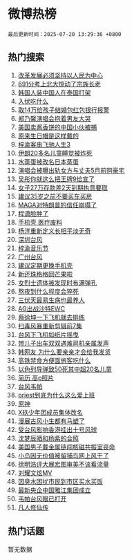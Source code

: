 # 微博热榜

`最后更新时间：2025-07-20 13:29:36 +0800`

## 热门搜索

1. [改革发展必须坚持以人民为中心](https://m.weibo.cn/search?containerid=100103type%3D1%26t%3D10%26q%3D%23%E6%94%B9%E9%9D%A9%E5%8F%91%E5%B1%95%E5%BF%85%E9%A1%BB%E5%9D%9A%E6%8C%81%E4%BB%A5%E4%BA%BA%E6%B0%91%E4%B8%BA%E4%B8%AD%E5%BF%83%23&stream_entry_id=51&isnewpage=1&extparam=seat%3D1%26q%3D%2523%25E6%2594%25B9%25E9%259D%25A9%25E5%258F%2591%25E5%25B1%2595%25E5%25BF%2585%25E9%25A1%25BB%25E5%259D%259A%25E6%258C%2581%25E4%25BB%25A5%25E4%25BA%25BA%25E6%25B0%2591%25E4%25B8%25BA%25E4%25B8%25AD%25E5%25BF%2583%2523%26pos%3D0%26cate%3D10103%26filter_type%3Drealtimehot%26stream_entry_id%3D51%26c_type%3D51%26dgr%3D0%26display_time%3D1752989374%26pre_seqid%3D1752989374744011885577)
1. [691分考上北大惊动了宗族长老](https://m.weibo.cn/search?containerid=100103type%3D1%26t%3D10%26q%3D691%E5%88%86%E8%80%83%E4%B8%8A%E5%8C%97%E5%A4%A7%E6%83%8A%E5%8A%A8%E4%BA%86%E5%AE%97%E6%97%8F%E9%95%BF%E8%80%81&stream_entry_id=31&isnewpage=1&extparam=seat%3D1%26q%3D691%25E5%2588%2586%25E8%2580%2583%25E4%25B8%258A%25E5%258C%2597%25E5%25A4%25A7%25E6%2583%258A%25E5%258A%25A8%25E4%25BA%2586%25E5%25AE%2597%25E6%2597%258F%25E9%2595%25BF%25E8%2580%2581%26dgr%3D0%26filter_type%3Drealtimehot%26c_type%3D31%26flag%3D2%26pos%3D0%26realpos%3D1%26lcate%3D5001%26stream_entry_id%3D31%26band_rank%3D1%26cate%3D5001%26display_time%3D1752989374%26pre_seqid%3D1752989374744011885577)
1. [韩国人装中国人在泰国打架](https://m.weibo.cn/search?containerid=100103type%3D1%26t%3D10%26q%3D%E9%9F%A9%E5%9B%BD%E4%BA%BA%E8%A3%85%E4%B8%AD%E5%9B%BD%E4%BA%BA%E5%9C%A8%E6%B3%B0%E5%9B%BD%E6%89%93%E6%9E%B6&stream_entry_id=31&isnewpage=1&extparam=seat%3D1%26q%3D%25E9%259F%25A9%25E5%259B%25BD%25E4%25BA%25BA%25E8%25A3%2585%25E4%25B8%25AD%25E5%259B%25BD%25E4%25BA%25BA%25E5%259C%25A8%25E6%25B3%25B0%25E5%259B%25BD%25E6%2589%2593%25E6%259E%25B6%26dgr%3D0%26filter_type%3Drealtimehot%26c_type%3D31%26flag%3D2%26pos%3D1%26realpos%3D2%26lcate%3D5001%26stream_entry_id%3D31%26band_rank%3D2%26cate%3D5001%26display_time%3D1752989374%26pre_seqid%3D1752989374744011885577)
1. [入伏吃什么](https://m.weibo.cn/search?containerid=100103type%3D1%26t%3D10%26q%3D%23%E5%85%A5%E4%BC%8F%E5%90%83%E4%BB%80%E4%B9%88%23&stream_entry_id=31&isnewpage=1&extparam=seat%3D1%26q%3D%2523%25E5%2585%25A5%25E4%25BC%258F%25E5%2590%2583%25E4%25BB%2580%25E4%25B9%2588%2523%26dgr%3D0%26filter_type%3Drealtimehot%26c_type%3D31%26flag%3D0%26pos%3D2%26realpos%3D3%26lcate%3D5001%26stream_entry_id%3D31%26band_rank%3D3%26cate%3D5001%26display_time%3D1752989374%26pre_seqid%3D1752989374744011885577)
1. [取14万给孩子结婚包红包银行报警](https://m.weibo.cn/search?containerid=100103type%3D1%26t%3D10%26q%3D%23%E5%8F%9614%E4%B8%87%E7%BB%99%E5%AD%A9%E5%AD%90%E7%BB%93%E5%A9%9A%E5%8C%85%E7%BA%A2%E5%8C%85%E9%93%B6%E8%A1%8C%E6%8A%A5%E8%AD%A6%23&stream_entry_id=31&isnewpage=1&extparam=seat%3D1%26q%3D%2523%25E5%258F%259614%25E4%25B8%2587%25E7%25BB%2599%25E5%25AD%25A9%25E5%25AD%2590%25E7%25BB%2593%25E5%25A9%259A%25E5%258C%2585%25E7%25BA%25A2%25E5%258C%2585%25E9%2593%25B6%25E8%25A1%258C%25E6%258A%25A5%25E8%25AD%25A6%2523%26dgr%3D0%26filter_type%3Drealtimehot%26c_type%3D31%26flag%3D1%26pos%3D3%26realpos%3D4%26lcate%3D5001%26stream_entry_id%3D31%26band_rank%3D4%26cate%3D5001%26display_time%3D1752989374%26pre_seqid%3D1752989374744011885577)
1. [郑乃馨演唱会抱着男友大哭](https://m.weibo.cn/search?containerid=100103type%3D1%26t%3D10%26q%3D%23%E9%83%91%E4%B9%83%E9%A6%A8%E6%BC%94%E5%94%B1%E4%BC%9A%E6%8A%B1%E7%9D%80%E7%94%B7%E5%8F%8B%E5%A4%A7%E5%93%AD%23&stream_entry_id=31&isnewpage=1&extparam=seat%3D1%26q%3D%2523%25E9%2583%2591%25E4%25B9%2583%25E9%25A6%25A8%25E6%25BC%2594%25E5%2594%25B1%25E4%25BC%259A%25E6%258A%25B1%25E7%259D%2580%25E7%2594%25B7%25E5%258F%258B%25E5%25A4%25A7%25E5%2593%25AD%2523%26dgr%3D0%26filter_type%3Drealtimehot%26c_type%3D31%26flag%3D2%26pos%3D4%26realpos%3D5%26lcate%3D5001%26stream_entry_id%3D31%26band_rank%3D5%26cate%3D5001%26display_time%3D1752989374%26pre_seqid%3D1752989374744011885577)
1. [美国卖酱香饼的中国小伙被捕](https://m.weibo.cn/search?containerid=100103type%3D1%26t%3D10%26q%3D%E7%BE%8E%E5%9B%BD%E5%8D%96%E9%85%B1%E9%A6%99%E9%A5%BC%E7%9A%84%E4%B8%AD%E5%9B%BD%E5%B0%8F%E4%BC%99%E8%A2%AB%E6%8D%95&stream_entry_id=31&isnewpage=1&extparam=seat%3D1%26q%3D%25E7%25BE%258E%25E5%259B%25BD%25E5%258D%2596%25E9%2585%25B1%25E9%25A6%2599%25E9%25A5%25BC%25E7%259A%2584%25E4%25B8%25AD%25E5%259B%25BD%25E5%25B0%258F%25E4%25BC%2599%25E8%25A2%25AB%25E6%258D%2595%26dgr%3D0%26filter_type%3Drealtimehot%26c_type%3D31%26flag%3D2%26pos%3D5%26realpos%3D6%26lcate%3D5001%26stream_entry_id%3D31%26band_rank%3D6%26cate%3D5001%26display_time%3D1752989374%26pre_seqid%3D1752989374744011885577)
1. [原来生日帽是这样戴的](https://m.weibo.cn/search?containerid=100103type%3D1%26t%3D10%26q%3D%E5%8E%9F%E6%9D%A5%E7%94%9F%E6%97%A5%E5%B8%BD%E6%98%AF%E8%BF%99%E6%A0%B7%E6%88%B4%E7%9A%84&stream_entry_id=31&isnewpage=1&extparam=seat%3D1%26q%3D%25E5%258E%259F%25E6%259D%25A5%25E7%2594%259F%25E6%2597%25A5%25E5%25B8%25BD%25E6%2598%25AF%25E8%25BF%2599%25E6%25A0%25B7%25E6%2588%25B4%25E7%259A%2584%26dgr%3D0%26filter_type%3Drealtimehot%26c_type%3D31%26flag%3D1%26pos%3D6%26realpos%3D7%26lcate%3D5001%26stream_entry_id%3D31%26band_rank%3D7%26cate%3D5001%26display_time%3D1752989374%26pre_seqid%3D1752989374744011885577)
1. [梓渝客串飞驰人生3](https://m.weibo.cn/search?containerid=100103type%3D1%26t%3D10%26q%3D%23%E6%A2%93%E6%B8%9D%E5%AE%A2%E4%B8%B2%E9%A3%9E%E9%A9%B0%E4%BA%BA%E7%94%9F3%23&stream_entry_id=31&isnewpage=1&extparam=seat%3D1%26q%3D%2523%25E6%25A2%2593%25E6%25B8%259D%25E5%25AE%25A2%25E4%25B8%25B2%25E9%25A3%259E%25E9%25A9%25B0%25E4%25BA%25BA%25E7%2594%259F3%2523%26dgr%3D0%26filter_type%3Drealtimehot%26c_type%3D31%26flag%3D1%26pos%3D7%26realpos%3D8%26lcate%3D5001%26stream_entry_id%3D31%26band_rank%3D8%26cate%3D5001%26display_time%3D1752989374%26pre_seqid%3D1752989374744011885577)
1. [伊朗20多名儿童睡觉被炸死](https://m.weibo.cn/search?containerid=100103type%3D1%26t%3D10%26q%3D%23%E4%BC%8A%E6%9C%9720%E5%A4%9A%E5%90%8D%E5%84%BF%E7%AB%A5%E7%9D%A1%E8%A7%89%E8%A2%AB%E7%82%B8%E6%AD%BB%23&stream_entry_id=31&isnewpage=1&extparam=seat%3D1%26q%3D%2523%25E4%25BC%258A%25E6%259C%259720%25E5%25A4%259A%25E5%2590%258D%25E5%2584%25BF%25E7%25AB%25A5%25E7%259D%25A1%25E8%25A7%2589%25E8%25A2%25AB%25E7%2582%25B8%25E6%25AD%25BB%2523%26dgr%3D0%26filter_type%3Drealtimehot%26c_type%3D31%26flag%3D1%26pos%3D8%26realpos%3D9%26lcate%3D5001%26stream_entry_id%3D31%26band_rank%3D9%26cate%3D5001%26display_time%3D1752989374%26pre_seqid%3D1752989374744011885577)
1. [水蒸蛋被改名日本蒸蛋](https://m.weibo.cn/search?containerid=100103type%3D1%26t%3D10%26q%3D%E6%B0%B4%E8%92%B8%E8%9B%8B%E8%A2%AB%E6%94%B9%E5%90%8D%E6%97%A5%E6%9C%AC%E8%92%B8%E8%9B%8B&stream_entry_id=31&isnewpage=1&extparam=seat%3D1%26q%3D%25E6%25B0%25B4%25E8%2592%25B8%25E8%259B%258B%25E8%25A2%25AB%25E6%2594%25B9%25E5%2590%258D%25E6%2597%25A5%25E6%259C%25AC%25E8%2592%25B8%25E8%259B%258B%26dgr%3D0%26filter_type%3Drealtimehot%26c_type%3D31%26flag%3D1%26pos%3D9%26realpos%3D10%26lcate%3D5001%26stream_entry_id%3D31%26band_rank%3D10%26cate%3D5001%26display_time%3D1752989374%26pre_seqid%3D1752989374744011885577)
1. [演唱会被曝出轨女方与丈夫5月前购豪宅](https://m.weibo.cn/search?containerid=100103type%3D1%26t%3D10%26q%3D%23%E6%BC%94%E5%94%B1%E4%BC%9A%E8%A2%AB%E6%9B%9D%E5%87%BA%E8%BD%A8%E5%A5%B3%E6%96%B9%E4%B8%8E%E4%B8%88%E5%A4%AB5%E6%9C%88%E5%89%8D%E8%B4%AD%E8%B1%AA%E5%AE%85%23&stream_entry_id=31&isnewpage=1&extparam=seat%3D1%26q%3D%2523%25E6%25BC%2594%25E5%2594%25B1%25E4%25BC%259A%25E8%25A2%25AB%25E6%259B%259D%25E5%2587%25BA%25E8%25BD%25A8%25E5%25A5%25B3%25E6%2596%25B9%25E4%25B8%258E%25E4%25B8%2588%25E5%25A4%25AB5%25E6%259C%2588%25E5%2589%258D%25E8%25B4%25AD%25E8%25B1%25AA%25E5%25AE%2585%2523%26dgr%3D0%26filter_type%3Drealtimehot%26c_type%3D31%26flag%3D1%26pos%3D10%26realpos%3D11%26lcate%3D5001%26stream_entry_id%3D31%26band_rank%3D11%26cate%3D5001%26display_time%3D1752989374%26pre_seqid%3D1752989374744011885577)
1. [吴彤你就这么把王牌9给宣了](https://m.weibo.cn/search?containerid=100103type%3D1%26t%3D10%26q%3D%E5%90%B4%E5%BD%A4%E4%BD%A0%E5%B0%B1%E8%BF%99%E4%B9%88%E6%8A%8A%E7%8E%8B%E7%89%8C9%E7%BB%99%E5%AE%A3%E4%BA%86&stream_entry_id=31&isnewpage=1&extparam=seat%3D1%26q%3D%25E5%2590%25B4%25E5%25BD%25A4%25E4%25BD%25A0%25E5%25B0%25B1%25E8%25BF%2599%25E4%25B9%2588%25E6%258A%258A%25E7%258E%258B%25E7%2589%258C9%25E7%25BB%2599%25E5%25AE%25A3%25E4%25BA%2586%26dgr%3D0%26filter_type%3Drealtimehot%26c_type%3D31%26flag%3D1%26pos%3D11%26realpos%3D12%26lcate%3D5001%26stream_entry_id%3D31%26band_rank%3D12%26cate%3D5001%26display_time%3D1752989374%26pre_seqid%3D1752989374744011885577)
1. [女子27万存款差2天到期执意要取](https://m.weibo.cn/search?containerid=100103type%3D1%26t%3D10%26q%3D%23%E5%A5%B3%E5%AD%9027%E4%B8%87%E5%AD%98%E6%AC%BE%E5%B7%AE2%E5%A4%A9%E5%88%B0%E6%9C%9F%E6%89%A7%E6%84%8F%E8%A6%81%E5%8F%96%23&stream_entry_id=31&isnewpage=1&extparam=seat%3D1%26q%3D%2523%25E5%25A5%25B3%25E5%25AD%259027%25E4%25B8%2587%25E5%25AD%2598%25E6%25AC%25BE%25E5%25B7%25AE2%25E5%25A4%25A9%25E5%2588%25B0%25E6%259C%259F%25E6%2589%25A7%25E6%2584%258F%25E8%25A6%2581%25E5%258F%2596%2523%26dgr%3D0%26filter_type%3Drealtimehot%26c_type%3D31%26flag%3D1%26pos%3D12%26realpos%3D13%26lcate%3D5001%26stream_entry_id%3D31%26band_rank%3D13%26cate%3D5001%26display_time%3D1752989374%26pre_seqid%3D1752989374744011885577)
1. [建议35岁之前不要买车买房](https://m.weibo.cn/search?containerid=100103type%3D1%26t%3D10%26q%3D%E5%BB%BA%E8%AE%AE35%E5%B2%81%E4%B9%8B%E5%89%8D%E4%B8%8D%E8%A6%81%E4%B9%B0%E8%BD%A6%E4%B9%B0%E6%88%BF&stream_entry_id=31&isnewpage=1&extparam=seat%3D1%26q%3D%25E5%25BB%25BA%25E8%25AE%25AE35%25E5%25B2%2581%25E4%25B9%258B%25E5%2589%258D%25E4%25B8%258D%25E8%25A6%2581%25E4%25B9%25B0%25E8%25BD%25A6%25E4%25B9%25B0%25E6%2588%25BF%26dgr%3D0%26filter_type%3Drealtimehot%26c_type%3D31%26flag%3D2%26pos%3D13%26realpos%3D14%26lcate%3D5001%26stream_entry_id%3D31%26band_rank%3D14%26cate%3D5001%26display_time%3D1752989374%26pre_seqid%3D1752989374744011885577)
1. [MAGA对特朗普的信任崩塌了](https://m.weibo.cn/search?containerid=100103type%3D1%26t%3D10%26q%3D%23MAGA%E5%AF%B9%E7%89%B9%E6%9C%97%E6%99%AE%E7%9A%84%E4%BF%A1%E4%BB%BB%E5%B4%A9%E5%A1%8C%E4%BA%86%23&stream_entry_id=31&isnewpage=1&extparam=seat%3D1%26q%3D%2523MAGA%25E5%25AF%25B9%25E7%2589%25B9%25E6%259C%2597%25E6%2599%25AE%25E7%259A%2584%25E4%25BF%25A1%25E4%25BB%25BB%25E5%25B4%25A9%25E5%25A1%258C%25E4%25BA%2586%2523%26dgr%3D0%26filter_type%3Drealtimehot%26c_type%3D31%26flag%3D1%26pos%3D14%26realpos%3D15%26lcate%3D5001%26stream_entry_id%3D31%26band_rank%3D15%26cate%3D5001%26display_time%3D1752989374%26pre_seqid%3D1752989374744011885577)
1. [程潇脸肿了](https://m.weibo.cn/search?containerid=100103type%3D1%26t%3D10%26q%3D%23%E7%A8%8B%E6%BD%87%E8%84%B8%E8%82%BF%E4%BA%86%23&stream_entry_id=31&isnewpage=1&extparam=seat%3D1%26q%3D%2523%25E7%25A8%258B%25E6%25BD%2587%25E8%2584%25B8%25E8%2582%25BF%25E4%25BA%2586%2523%26dgr%3D0%26filter_type%3Drealtimehot%26c_type%3D31%26flag%3D0%26pos%3D15%26realpos%3D16%26lcate%3D5001%26stream_entry_id%3D31%26band_rank%3D16%26cate%3D5001%26display_time%3D1752989374%26pre_seqid%3D1752989374744011885577)
1. [手机壳 医疗废料](https://m.weibo.cn/search?containerid=100103type%3D1%26t%3D10%26q%3D%E6%89%8B%E6%9C%BA%E5%A3%B3+%E5%8C%BB%E7%96%97%E5%BA%9F%E6%96%99&stream_entry_id=31&isnewpage=1&extparam=seat%3D1%26q%3D%25E6%2589%258B%25E6%259C%25BA%25E5%25A3%25B3%2520%25E5%258C%25BB%25E7%2596%2597%25E5%25BA%259F%25E6%2596%2599%26dgr%3D0%26filter_type%3Drealtimehot%26c_type%3D31%26flag%3D0%26pos%3D16%26realpos%3D17%26lcate%3D5001%26stream_entry_id%3D31%26band_rank%3D17%26cate%3D5001%26display_time%3D1752989374%26pre_seqid%3D1752989374744011885577)
1. [杨洋重新定义长相平淡无奇](https://m.weibo.cn/search?containerid=100103type%3D1%26t%3D10%26q%3D%23%E6%9D%A8%E6%B4%8B%E9%87%8D%E6%96%B0%E5%AE%9A%E4%B9%89%E9%95%BF%E7%9B%B8%E5%B9%B3%E6%B7%A1%E6%97%A0%E5%A5%87%23&stream_entry_id=31&isnewpage=1&extparam=seat%3D1%26q%3D%2523%25E6%259D%25A8%25E6%25B4%258B%25E9%2587%258D%25E6%2596%25B0%25E5%25AE%259A%25E4%25B9%2589%25E9%2595%25BF%25E7%259B%25B8%25E5%25B9%25B3%25E6%25B7%25A1%25E6%2597%25A0%25E5%25A5%2587%2523%26dgr%3D0%26filter_type%3Drealtimehot%26c_type%3D31%26flag%3D1%26pos%3D17%26realpos%3D18%26lcate%3D5001%26stream_entry_id%3D31%26band_rank%3D18%26cate%3D5001%26display_time%3D1752989374%26pre_seqid%3D1752989374744011885577)
1. [深圳台风](https://m.weibo.cn/search?containerid=100103type%3D1%26t%3D10%26q%3D%E6%B7%B1%E5%9C%B3%E5%8F%B0%E9%A3%8E&stream_entry_id=31&isnewpage=1&extparam=seat%3D1%26q%3D%25E6%25B7%25B1%25E5%259C%25B3%25E5%258F%25B0%25E9%25A3%258E%26dgr%3D0%26filter_type%3Drealtimehot%26c_type%3D31%26flag%3D0%26pos%3D18%26realpos%3D19%26lcate%3D5001%26stream_entry_id%3D31%26band_rank%3D19%26cate%3D5001%26display_time%3D1752989374%26pre_seqid%3D1752989374744011885577)
1. [梓渝音乐节](https://m.weibo.cn/search?containerid=100103type%3D1%26t%3D10%26q%3D%E6%A2%93%E6%B8%9D%E9%9F%B3%E4%B9%90%E8%8A%82&stream_entry_id=31&isnewpage=1&extparam=seat%3D1%26q%3D%25E6%25A2%2593%25E6%25B8%259D%25E9%259F%25B3%25E4%25B9%2590%25E8%258A%2582%26dgr%3D0%26filter_type%3Drealtimehot%26c_type%3D31%26flag%3D1%26pos%3D19%26realpos%3D20%26lcate%3D5001%26stream_entry_id%3D31%26band_rank%3D20%26cate%3D5001%26display_time%3D1752989374%26pre_seqid%3D1752989374744011885577)
1. [广州台风](https://m.weibo.cn/search?containerid=100103type%3D1%26t%3D10%26q%3D%E5%B9%BF%E5%B7%9E%E5%8F%B0%E9%A3%8E&stream_entry_id=31&isnewpage=1&extparam=seat%3D1%26q%3D%25E5%25B9%25BF%25E5%25B7%259E%25E5%258F%25B0%25E9%25A3%258E%26dgr%3D0%26filter_type%3Drealtimehot%26c_type%3D31%26flag%3D1%26pos%3D20%26realpos%3D21%26lcate%3D5001%26stream_entry_id%3D31%26band_rank%3D21%26cate%3D5001%26display_time%3D1752989374%26pre_seqid%3D1752989374744011885577)
1. [建议定期更换手机壳](https://m.weibo.cn/search?containerid=100103type%3D1%26t%3D10%26q%3D%23%E5%BB%BA%E8%AE%AE%E5%AE%9A%E6%9C%9F%E6%9B%B4%E6%8D%A2%E6%89%8B%E6%9C%BA%E5%A3%B3%23&stream_entry_id=31&isnewpage=1&extparam=seat%3D1%26q%3D%2523%25E5%25BB%25BA%25E8%25AE%25AE%25E5%25AE%259A%25E6%259C%259F%25E6%259B%25B4%25E6%258D%25A2%25E6%2589%258B%25E6%259C%25BA%25E5%25A3%25B3%2523%26dgr%3D0%26filter_type%3Drealtimehot%26c_type%3D31%26flag%3D1%26pos%3D21%26realpos%3D22%26lcate%3D5001%26stream_entry_id%3D31%26band_rank%3D22%26cate%3D5001%26display_time%3D1752989374%26pre_seqid%3D1752989374744011885577)
1. [新还珠格格回芒果啦](https://m.weibo.cn/search?containerid=100103type%3D1%26t%3D10%26q%3D%23%E6%96%B0%E8%BF%98%E7%8F%A0%E6%A0%BC%E6%A0%BC%E5%9B%9E%E8%8A%92%E6%9E%9C%E5%95%A6%23&stream_entry_id=31&isnewpage=1&extparam=seat%3D1%26q%3D%2523%25E6%2596%25B0%25E8%25BF%2598%25E7%258F%25A0%25E6%25A0%25BC%25E6%25A0%25BC%25E5%259B%259E%25E8%258A%2592%25E6%259E%259C%25E5%2595%25A6%2523%26dgr%3D0%26filter_type%3Drealtimehot%26c_type%3D31%26flag%3D1%26pos%3D22%26realpos%3D23%26lcate%3D5001%26stream_entry_id%3D31%26band_rank%3D23%26cate%3D5001%26display_time%3D1752989374%26pre_seqid%3D1752989374744011885577)
1. [女烈士遗体被发现时布满弹孔](https://m.weibo.cn/search?containerid=100103type%3D1%26t%3D10%26q%3D%23%E5%A5%B3%E7%83%88%E5%A3%AB%E9%81%97%E4%BD%93%E8%A2%AB%E5%8F%91%E7%8E%B0%E6%97%B6%E5%B8%83%E6%BB%A1%E5%BC%B9%E5%AD%94%23&stream_entry_id=31&isnewpage=1&extparam=seat%3D1%26q%3D%2523%25E5%25A5%25B3%25E7%2583%2588%25E5%25A3%25AB%25E9%2581%2597%25E4%25BD%2593%25E8%25A2%25AB%25E5%258F%2591%25E7%258E%25B0%25E6%2597%25B6%25E5%25B8%2583%25E6%25BB%25A1%25E5%25BC%25B9%25E5%25AD%2594%2523%26dgr%3D0%26filter_type%3Drealtimehot%26c_type%3D31%26flag%3D0%26pos%3D23%26realpos%3D24%26lcate%3D5001%26stream_entry_id%3D31%26band_rank%3D24%26cate%3D5001%26display_time%3D1752989374%26pre_seqid%3D1752989374744011885577)
1. [熬夜到什么程度会猝死](https://m.weibo.cn/search?containerid=100103type%3D1%26t%3D10%26q%3D%E7%86%AC%E5%A4%9C%E5%88%B0%E4%BB%80%E4%B9%88%E7%A8%8B%E5%BA%A6%E4%BC%9A%E7%8C%9D%E6%AD%BB&stream_entry_id=31&isnewpage=1&extparam=seat%3D1%26q%3D%25E7%2586%25AC%25E5%25A4%259C%25E5%2588%25B0%25E4%25BB%2580%25E4%25B9%2588%25E7%25A8%258B%25E5%25BA%25A6%25E4%25BC%259A%25E7%258C%259D%25E6%25AD%25BB%26dgr%3D0%26filter_type%3Drealtimehot%26c_type%3D31%26flag%3D1%26pos%3D24%26realpos%3D25%26lcate%3D5001%26stream_entry_id%3D31%26band_rank%3D25%26cate%3D5001%26display_time%3D1752989374%26pre_seqid%3D1752989374744011885577)
1. [三伏天最易生病也最养人](https://m.weibo.cn/search?containerid=100103type%3D1%26t%3D10%26q%3D%23%E4%B8%89%E4%BC%8F%E5%A4%A9%E6%9C%80%E6%98%93%E7%94%9F%E7%97%85%E4%B9%9F%E6%9C%80%E5%85%BB%E4%BA%BA%23&stream_entry_id=31&isnewpage=1&extparam=seat%3D1%26q%3D%2523%25E4%25B8%2589%25E4%25BC%258F%25E5%25A4%25A9%25E6%259C%2580%25E6%2598%2593%25E7%2594%259F%25E7%2597%2585%25E4%25B9%259F%25E6%259C%2580%25E5%2585%25BB%25E4%25BA%25BA%2523%26dgr%3D0%26filter_type%3Drealtimehot%26c_type%3D31%26flag%3D0%26pos%3D25%26realpos%3D26%26lcate%3D5001%26stream_entry_id%3D31%26band_rank%3D26%26cate%3D5001%26display_time%3D1752989374%26pre_seqid%3D1752989374744011885577)
1. [AG出战沙特EWC](https://m.weibo.cn/search?containerid=100103type%3D1%26t%3D10%26q%3D%23AG%E5%87%BA%E6%88%98%E6%B2%99%E7%89%B9EWC%23&stream_entry_id=31&isnewpage=1&extparam=seat%3D1%26q%3D%2523AG%25E5%2587%25BA%25E6%2588%2598%25E6%25B2%2599%25E7%2589%25B9EWC%2523%26dgr%3D0%26filter_type%3Drealtimehot%26c_type%3D31%26flag%3D1%26pos%3D26%26realpos%3D27%26lcate%3D5001%26stream_entry_id%3D31%26band_rank%3D27%26cate%3D5001%26display_time%3D1752989374%26pre_seqid%3D1752989374744011885577)
1. [蔡徐坤一下飞机就去排练](https://m.weibo.cn/search?containerid=100103type%3D1%26t%3D10%26q%3D%E8%94%A1%E5%BE%90%E5%9D%A4%E4%B8%80%E4%B8%8B%E9%A3%9E%E6%9C%BA%E5%B0%B1%E5%8E%BB%E6%8E%92%E7%BB%83&stream_entry_id=31&isnewpage=1&extparam=seat%3D1%26q%3D%25E8%2594%25A1%25E5%25BE%2590%25E5%259D%25A4%25E4%25B8%2580%25E4%25B8%258B%25E9%25A3%259E%25E6%259C%25BA%25E5%25B0%25B1%25E5%258E%25BB%25E6%258E%2592%25E7%25BB%2583%26dgr%3D0%26filter_type%3Drealtimehot%26c_type%3D31%26flag%3D1%26pos%3D27%26realpos%3D28%26lcate%3D5001%26stream_entry_id%3D31%26band_rank%3D28%26cate%3D5001%26display_time%3D1752989374%26pre_seqid%3D1752989374744011885577)
1. [扫毒风暴重新剪辑前7集](https://m.weibo.cn/search?containerid=100103type%3D1%26t%3D10%26q%3D%E6%89%AB%E6%AF%92%E9%A3%8E%E6%9A%B4%E9%87%8D%E6%96%B0%E5%89%AA%E8%BE%91%E5%89%8D7%E9%9B%86&stream_entry_id=31&isnewpage=1&extparam=seat%3D1%26q%3D%25E6%2589%25AB%25E6%25AF%2592%25E9%25A3%258E%25E6%259A%25B4%25E9%2587%258D%25E6%2596%25B0%25E5%2589%25AA%25E8%25BE%2591%25E5%2589%258D7%25E9%259B%2586%26dgr%3D0%26filter_type%3Drealtimehot%26c_type%3D31%26flag%3D1%26pos%3D28%26realpos%3D29%26lcate%3D5001%26stream_entry_id%3D31%26band_rank%3D29%26cate%3D5001%26display_time%3D1752989374%26pre_seqid%3D1752989374744011885577)
1. [台风下飞机如纸片摇曳](https://m.weibo.cn/search?containerid=100103type%3D1%26t%3D10%26q%3D%23%E5%8F%B0%E9%A3%8E%E4%B8%8B%E9%A3%9E%E6%9C%BA%E5%A6%82%E7%BA%B8%E7%89%87%E6%91%87%E6%9B%B3%23&stream_entry_id=31&isnewpage=1&extparam=seat%3D1%26q%3D%2523%25E5%258F%25B0%25E9%25A3%258E%25E4%25B8%258B%25E9%25A3%259E%25E6%259C%25BA%25E5%25A6%2582%25E7%25BA%25B8%25E7%2589%2587%25E6%2591%2587%25E6%259B%25B3%2523%26dgr%3D0%26filter_type%3Drealtimehot%26c_type%3D31%26flag%3D1%26pos%3D29%26realpos%3D30%26lcate%3D5001%26stream_entry_id%3D31%26band_rank%3D30%26cate%3D5001%26display_time%3D1752989374%26pre_seqid%3D1752989374744011885577)
1. [带儿子出车双双遇难司机亲属发声](https://m.weibo.cn/search?containerid=100103type%3D1%26t%3D10%26q%3D%23%E5%B8%A6%E5%84%BF%E5%AD%90%E5%87%BA%E8%BD%A6%E5%8F%8C%E5%8F%8C%E9%81%87%E9%9A%BE%E5%8F%B8%E6%9C%BA%E4%BA%B2%E5%B1%9E%E5%8F%91%E5%A3%B0%23&stream_entry_id=31&isnewpage=1&extparam=seat%3D1%26q%3D%2523%25E5%25B8%25A6%25E5%2584%25BF%25E5%25AD%2590%25E5%2587%25BA%25E8%25BD%25A6%25E5%258F%258C%25E5%258F%258C%25E9%2581%2587%25E9%259A%25BE%25E5%258F%25B8%25E6%259C%25BA%25E4%25BA%25B2%25E5%25B1%259E%25E5%258F%2591%25E5%25A3%25B0%2523%26dgr%3D0%26filter_type%3Drealtimehot%26c_type%3D31%26flag%3D0%26pos%3D30%26realpos%3D31%26lcate%3D5001%26stream_entry_id%3D31%26band_rank%3D31%26cate%3D5001%26display_time%3D1752989374%26pre_seqid%3D1752989374744011885577)
1. [韩网友 为什么要亲亲才会给我发货](https://m.weibo.cn/search?containerid=100103type%3D1%26t%3D10%26q%3D%E9%9F%A9%E7%BD%91%E5%8F%8B+%E4%B8%BA%E4%BB%80%E4%B9%88%E8%A6%81%E4%BA%B2%E4%BA%B2%E6%89%8D%E4%BC%9A%E7%BB%99%E6%88%91%E5%8F%91%E8%B4%A7&stream_entry_id=31&isnewpage=1&extparam=seat%3D1%26q%3D%25E9%259F%25A9%25E7%25BD%2591%25E5%258F%258B%2520%25E4%25B8%25BA%25E4%25BB%2580%25E4%25B9%2588%25E8%25A6%2581%25E4%25BA%25B2%25E4%25BA%25B2%25E6%2589%258D%25E4%25BC%259A%25E7%25BB%2599%25E6%2588%2591%25E5%258F%2591%25E8%25B4%25A7%26dgr%3D0%26filter_type%3Drealtimehot%26c_type%3D31%26flag%3D1%26pos%3D31%26realpos%3D32%26lcate%3D5001%26stream_entry_id%3D31%26band_rank%3D32%26cate%3D5001%26display_time%3D1752989374%26pre_seqid%3D1752989374744011885577)
1. [高铁禁食方便面旅客吃什么](https://m.weibo.cn/search?containerid=100103type%3D1%26t%3D10%26q%3D%23%E9%AB%98%E9%93%81%E7%A6%81%E9%A3%9F%E6%96%B9%E4%BE%BF%E9%9D%A2%E6%97%85%E5%AE%A2%E5%90%83%E4%BB%80%E4%B9%88%23&stream_entry_id=31&isnewpage=1&extparam=seat%3D1%26q%3D%2523%25E9%25AB%2598%25E9%2593%2581%25E7%25A6%2581%25E9%25A3%259F%25E6%2596%25B9%25E4%25BE%25BF%25E9%259D%25A2%25E6%2597%2585%25E5%25AE%25A2%25E5%2590%2583%25E4%25BB%2580%25E4%25B9%2588%2523%26dgr%3D0%26filter_type%3Drealtimehot%26c_type%3D31%26flag%3D0%26pos%3D32%26realpos%3D33%26lcate%3D5001%26stream_entry_id%3D31%26band_rank%3D33%26cate%3D5001%26display_time%3D1752989374%26pre_seqid%3D1752989374744011885577)
1. [以色列导弹致50死其中超20名儿童](https://m.weibo.cn/search?containerid=100103type%3D1%26t%3D10%26q%3D%23%E4%BB%A5%E8%89%B2%E5%88%97%E5%AF%BC%E5%BC%B9%E8%87%B450%E6%AD%BB%E5%85%B6%E4%B8%AD%E8%B6%8520%E5%90%8D%E5%84%BF%E7%AB%A5%23&stream_entry_id=31&isnewpage=1&extparam=seat%3D1%26q%3D%2523%25E4%25BB%25A5%25E8%2589%25B2%25E5%2588%2597%25E5%25AF%25BC%25E5%25BC%25B9%25E8%2587%25B450%25E6%25AD%25BB%25E5%2585%25B6%25E4%25B8%25AD%25E8%25B6%258520%25E5%2590%258D%25E5%2584%25BF%25E7%25AB%25A5%2523%26dgr%3D0%26filter_type%3Drealtimehot%26c_type%3D31%26flag%3D1%26pos%3D33%26realpos%3D34%26lcate%3D5001%26stream_entry_id%3D31%26band_rank%3D34%26cate%3D5001%26display_time%3D1752989374%26pre_seqid%3D1752989374744011885577)
1. [简历 高p照片](https://m.weibo.cn/search?containerid=100103type%3D1%26t%3D10%26q%3D%E7%AE%80%E5%8E%86+%E9%AB%98p%E7%85%A7%E7%89%87&stream_entry_id=31&isnewpage=1&extparam=seat%3D1%26q%3D%25E7%25AE%2580%25E5%258E%2586%2520%25E9%25AB%2598p%25E7%2585%25A7%25E7%2589%2587%26dgr%3D0%26filter_type%3Drealtimehot%26c_type%3D31%26flag%3D1%26pos%3D34%26realpos%3D35%26lcate%3D5001%26stream_entry_id%3D31%26band_rank%3D35%26cate%3D5001%26display_time%3D1752989374%26pre_seqid%3D1752989374744011885577)
1. [台风韦帕](https://m.weibo.cn/search?containerid=100103type%3D1%26t%3D10%26q%3D%23%E5%8F%B0%E9%A3%8E%E9%9F%A6%E5%B8%95%23&stream_entry_id=31&isnewpage=1&extparam=seat%3D1%26q%3D%2523%25E5%258F%25B0%25E9%25A3%258E%25E9%259F%25A6%25E5%25B8%2595%2523%26dgr%3D0%26filter_type%3Drealtimehot%26c_type%3D31%26flag%3D0%26pos%3D35%26realpos%3D36%26lcate%3D5001%26stream_entry_id%3D31%26band_rank%3D36%26cate%3D5001%26display_time%3D1752989374%26pre_seqid%3D1752989374744011885577)
1. [priest到底为什么这么爱上班](https://m.weibo.cn/search?containerid=100103type%3D1%26t%3D10%26q%3Dpriest%E5%88%B0%E5%BA%95%E4%B8%BA%E4%BB%80%E4%B9%88%E8%BF%99%E4%B9%88%E7%88%B1%E4%B8%8A%E7%8F%AD&stream_entry_id=31&isnewpage=1&extparam=seat%3D1%26q%3Dpriest%25E5%2588%25B0%25E5%25BA%2595%25E4%25B8%25BA%25E4%25BB%2580%25E4%25B9%2588%25E8%25BF%2599%25E4%25B9%2588%25E7%2588%25B1%25E4%25B8%258A%25E7%258F%25AD%26dgr%3D0%26filter_type%3Drealtimehot%26c_type%3D31%26flag%3D1%26pos%3D36%26realpos%3D37%26lcate%3D5001%26stream_entry_id%3D31%26band_rank%3D37%26cate%3D5001%26display_time%3D1752989374%26pre_seqid%3D1752989374744011885577)
1. [原神](https://m.weibo.cn/search?containerid=100103type%3D1%26t%3D10%26q%3D%E5%8E%9F%E7%A5%9E&stream_entry_id=31&isnewpage=1&extparam=seat%3D1%26q%3D%25E5%258E%259F%25E7%25A5%259E%26dgr%3D0%26filter_type%3Drealtimehot%26c_type%3D31%26flag%3D1%26pos%3D37%26realpos%3D38%26lcate%3D5001%26stream_entry_id%3D31%26band_rank%3D38%26cate%3D5001%26display_time%3D1752989374%26pre_seqid%3D1752989374744011885577)
1. [X玖少年团成员集体改名](https://m.weibo.cn/search?containerid=100103type%3D1%26t%3D10%26q%3D%23X%E7%8E%96%E5%B0%91%E5%B9%B4%E5%9B%A2%E6%88%90%E5%91%98%E9%9B%86%E4%BD%93%E6%94%B9%E5%90%8D%23&stream_entry_id=31&isnewpage=1&extparam=seat%3D1%26q%3D%2523X%25E7%258E%2596%25E5%25B0%2591%25E5%25B9%25B4%25E5%259B%25A2%25E6%2588%2590%25E5%2591%2598%25E9%259B%2586%25E4%25BD%2593%25E6%2594%25B9%25E5%2590%258D%2523%26dgr%3D0%26filter_type%3Drealtimehot%26c_type%3D31%26flag%3D1%26pos%3D38%26realpos%3D39%26lcate%3D5001%26stream_entry_id%3D31%26band_rank%3D39%26cate%3D5001%26display_time%3D1752989374%26pre_seqid%3D1752989374744011885577)
1. [漫展古风小生都有马塑了](https://m.weibo.cn/search?containerid=100103type%3D1%26t%3D10%26q%3D%E6%BC%AB%E5%B1%95%E5%8F%A4%E9%A3%8E%E5%B0%8F%E7%94%9F%E9%83%BD%E6%9C%89%E9%A9%AC%E5%A1%91%E4%BA%86&stream_entry_id=31&isnewpage=1&extparam=seat%3D1%26q%3D%25E6%25BC%25AB%25E5%25B1%2595%25E5%258F%25A4%25E9%25A3%258E%25E5%25B0%258F%25E7%2594%259F%25E9%2583%25BD%25E6%259C%2589%25E9%25A9%25AC%25E5%25A1%2591%25E4%25BA%2586%26dgr%3D0%26filter_type%3Drealtimehot%26c_type%3D31%26flag%3D1%26pos%3D39%26realpos%3D40%26lcate%3D5001%26stream_entry_id%3D31%26band_rank%3D40%26cate%3D5001%26display_time%3D1752989374%26pre_seqid%3D1752989374744011885577)
1. [受台风影响香港挂出十号风球](https://m.weibo.cn/search?containerid=100103type%3D1%26t%3D10%26q%3D%23%E5%8F%97%E5%8F%B0%E9%A3%8E%E5%BD%B1%E5%93%8D%E9%A6%99%E6%B8%AF%E6%8C%82%E5%87%BA%E5%8D%81%E5%8F%B7%E9%A3%8E%E7%90%83%23&stream_entry_id=31&isnewpage=1&extparam=seat%3D1%26q%3D%2523%25E5%258F%2597%25E5%258F%25B0%25E9%25A3%258E%25E5%25BD%25B1%25E5%2593%258D%25E9%25A6%2599%25E6%25B8%25AF%25E6%258C%2582%25E5%2587%25BA%25E5%258D%2581%25E5%258F%25B7%25E9%25A3%258E%25E7%2590%2583%2523%26dgr%3D0%26filter_type%3Drealtimehot%26c_type%3D31%26flag%3D1%26pos%3D40%26realpos%3D41%26lcate%3D5001%26stream_entry_id%3D31%26band_rank%3D41%26cate%3D5001%26display_time%3D1752989374%26pre_seqid%3D1752989374744011885577)
1. [沈梦辰晒和杨紫的合照](https://m.weibo.cn/search?containerid=100103type%3D1%26t%3D10%26q%3D%23%E6%B2%88%E6%A2%A6%E8%BE%B0%E6%99%92%E5%92%8C%E6%9D%A8%E7%B4%AB%E7%9A%84%E5%90%88%E7%85%A7%23&stream_entry_id=31&isnewpage=1&extparam=seat%3D1%26q%3D%2523%25E6%25B2%2588%25E6%25A2%25A6%25E8%25BE%25B0%25E6%2599%2592%25E5%2592%258C%25E6%259D%25A8%25E7%25B4%25AB%25E7%259A%2584%25E5%2590%2588%25E7%2585%25A7%2523%26dgr%3D0%26filter_type%3Drealtimehot%26c_type%3D31%26flag%3D1%26pos%3D41%26realpos%3D42%26lcate%3D5001%26stream_entry_id%3D31%26band_rank%3D42%26cate%3D5001%26display_time%3D1752989374%26pre_seqid%3D1752989374744011885577)
1. [美国男子戴金属链闯核磁共振室丧命](https://m.weibo.cn/search?containerid=100103type%3D1%26t%3D10%26q%3D%23%E7%BE%8E%E5%9B%BD%E7%94%B7%E5%AD%90%E6%88%B4%E9%87%91%E5%B1%9E%E9%93%BE%E9%97%AF%E6%A0%B8%E7%A3%81%E5%85%B1%E6%8C%AF%E5%AE%A4%E4%B8%A7%E5%91%BD%23&stream_entry_id=31&isnewpage=1&extparam=seat%3D1%26q%3D%2523%25E7%25BE%258E%25E5%259B%25BD%25E7%2594%25B7%25E5%25AD%2590%25E6%2588%25B4%25E9%2587%2591%25E5%25B1%259E%25E9%2593%25BE%25E9%2597%25AF%25E6%25A0%25B8%25E7%25A3%2581%25E5%2585%25B1%25E6%258C%25AF%25E5%25AE%25A4%25E4%25B8%25A7%25E5%2591%25BD%2523%26dgr%3D0%26filter_type%3Drealtimehot%26c_type%3D31%26flag%3D0%26pos%3D42%26realpos%3D43%26lcate%3D5001%26stream_entry_id%3D31%26band_rank%3D43%26cate%3D5001%26display_time%3D1752989374%26pre_seqid%3D1752989374744011885577)
1. [小鸟因无价值被留捕鸟网上风干了](https://m.weibo.cn/search?containerid=100103type%3D1%26t%3D10%26q%3D%23%E5%B0%8F%E9%B8%9F%E5%9B%A0%E6%97%A0%E4%BB%B7%E5%80%BC%E8%A2%AB%E7%95%99%E6%8D%95%E9%B8%9F%E7%BD%91%E4%B8%8A%E9%A3%8E%E5%B9%B2%E4%BA%86%23&stream_entry_id=31&isnewpage=1&extparam=seat%3D1%26q%3D%2523%25E5%25B0%258F%25E9%25B8%259F%25E5%259B%25A0%25E6%2597%25A0%25E4%25BB%25B7%25E5%2580%25BC%25E8%25A2%25AB%25E7%2595%2599%25E6%258D%2595%25E9%25B8%259F%25E7%25BD%2591%25E4%25B8%258A%25E9%25A3%258E%25E5%25B9%25B2%25E4%25BA%2586%2523%26dgr%3D0%26filter_type%3Drealtimehot%26c_type%3D31%26flag%3D0%26pos%3D43%26realpos%3D44%26lcate%3D5001%26stream_entry_id%3D31%26band_rank%3D44%26cate%3D5001%26display_time%3D1752989374%26pre_seqid%3D1752989374744011885577)
1. [徐明浩评大展宏图审美不该看流量](https://m.weibo.cn/search?containerid=100103type%3D1%26t%3D10%26q%3D%E5%BE%90%E6%98%8E%E6%B5%A9%E8%AF%84%E5%A4%A7%E5%B1%95%E5%AE%8F%E5%9B%BE%E5%AE%A1%E7%BE%8E%E4%B8%8D%E8%AF%A5%E7%9C%8B%E6%B5%81%E9%87%8F&stream_entry_id=31&isnewpage=1&extparam=seat%3D1%26q%3D%25E5%25BE%2590%25E6%2598%258E%25E6%25B5%25A9%25E8%25AF%2584%25E5%25A4%25A7%25E5%25B1%2595%25E5%25AE%258F%25E5%259B%25BE%25E5%25AE%25A1%25E7%25BE%258E%25E4%25B8%258D%25E8%25AF%25A5%25E7%259C%258B%25E6%25B5%2581%25E9%2587%258F%26dgr%3D0%26filter_type%3Drealtimehot%26c_type%3D31%26flag%3D0%26pos%3D44%26realpos%3D45%26lcate%3D5001%26stream_entry_id%3D31%26band_rank%3D45%26cate%3D5001%26display_time%3D1752989374%26pre_seqid%3D1752989374744011885577)
1. [刘耀文炫MV](https://m.weibo.cn/search?containerid=100103type%3D1%26t%3D10%26q%3D%E5%88%98%E8%80%80%E6%96%87%E7%82%ABMV&stream_entry_id=31&isnewpage=1&extparam=seat%3D1%26q%3D%25E5%2588%2598%25E8%2580%2580%25E6%2596%2587%25E7%2582%25ABMV%26dgr%3D0%26filter_type%3Drealtimehot%26c_type%3D31%26flag%3D1%26pos%3D45%26realpos%3D46%26lcate%3D5001%26stream_entry_id%3D31%26band_rank%3D46%26cate%3D5001%26display_time%3D1752989374%26pre_seqid%3D1752989374744011885577)
1. [因臭水困扰市民到市区买水买饭](https://m.weibo.cn/search?containerid=100103type%3D1%26t%3D10%26q%3D%23%E5%9B%A0%E8%87%AD%E6%B0%B4%E5%9B%B0%E6%89%B0%E5%B8%82%E6%B0%91%E5%88%B0%E5%B8%82%E5%8C%BA%E4%B9%B0%E6%B0%B4%E4%B9%B0%E9%A5%AD%23&stream_entry_id=31&isnewpage=1&extparam=seat%3D1%26q%3D%2523%25E5%259B%25A0%25E8%2587%25AD%25E6%25B0%25B4%25E5%259B%25B0%25E6%2589%25B0%25E5%25B8%2582%25E6%25B0%2591%25E5%2588%25B0%25E5%25B8%2582%25E5%258C%25BA%25E4%25B9%25B0%25E6%25B0%25B4%25E4%25B9%25B0%25E9%25A5%25AD%2523%26dgr%3D0%26filter_type%3Drealtimehot%26c_type%3D31%26flag%3D1%26pos%3D46%26realpos%3D47%26lcate%3D5001%26stream_entry_id%3D31%26band_rank%3D47%26cate%3D5001%26display_time%3D1752989374%26pre_seqid%3D1752989374744011885577)
1. [最新央企中国雅江集团成立](https://m.weibo.cn/search?containerid=100103type%3D1%26t%3D10%26q%3D%23%E6%9C%80%E6%96%B0%E5%A4%AE%E4%BC%81%E4%B8%AD%E5%9B%BD%E9%9B%85%E6%B1%9F%E9%9B%86%E5%9B%A2%E6%88%90%E7%AB%8B%23&stream_entry_id=31&isnewpage=1&extparam=seat%3D1%26q%3D%2523%25E6%259C%2580%25E6%2596%25B0%25E5%25A4%25AE%25E4%25BC%2581%25E4%25B8%25AD%25E5%259B%25BD%25E9%259B%2585%25E6%25B1%259F%25E9%259B%2586%25E5%259B%25A2%25E6%2588%2590%25E7%25AB%258B%2523%26dgr%3D0%26filter_type%3Drealtimehot%26c_type%3D31%26flag%3D0%26pos%3D47%26realpos%3D48%26lcate%3D5001%26stream_entry_id%3D31%26band_rank%3D48%26cate%3D5001%26display_time%3D1752989374%26pre_seqid%3D1752989374744011885577)
1. [韦帕台风眼已打开](https://m.weibo.cn/search?containerid=100103type%3D1%26t%3D10%26q%3D%23%E9%9F%A6%E5%B8%95%E5%8F%B0%E9%A3%8E%E7%9C%BC%E5%B7%B2%E6%89%93%E5%BC%80%23&stream_entry_id=31&isnewpage=1&extparam=seat%3D1%26q%3D%2523%25E9%259F%25A6%25E5%25B8%2595%25E5%258F%25B0%25E9%25A3%258E%25E7%259C%25BC%25E5%25B7%25B2%25E6%2589%2593%25E5%25BC%2580%2523%26dgr%3D0%26filter_type%3Drealtimehot%26c_type%3D31%26flag%3D0%26pos%3D48%26realpos%3D49%26lcate%3D5001%26stream_entry_id%3D31%26band_rank%3D49%26cate%3D5001%26display_time%3D1752989374%26pre_seqid%3D1752989374744011885577)
1. [凡人修仙传](https://m.weibo.cn/search?containerid=100103type%3D1%26t%3D10%26q%3D%23%E5%87%A1%E4%BA%BA%E4%BF%AE%E4%BB%99%E4%BC%A0%23&stream_entry_id=31&isnewpage=1&extparam=seat%3D1%26q%3D%2523%25E5%2587%25A1%25E4%25BA%25BA%25E4%25BF%25AE%25E4%25BB%2599%25E4%25BC%25A0%2523%26dgr%3D0%26filter_type%3Drealtimehot%26c_type%3D31%26flag%3D0%26pos%3D49%26realpos%3D50%26lcate%3D5001%26stream_entry_id%3D31%26band_rank%3D50%26cate%3D5001%26display_time%3D1752989374%26pre_seqid%3D1752989374744011885577)

## 热门话题

暂无数据
